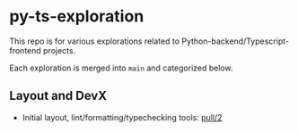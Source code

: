 # py-ts-exploration

This repo is for various explorations related to Python-backend/Typescript-frontend projects.

Each exploration is merged into `main` and categorized below.

## Layout and DevX
- Initial layout, lint/formatting/typechecking tools: [pull/2](https://github.com/joecox/py-ts-exploration/pull/2)
